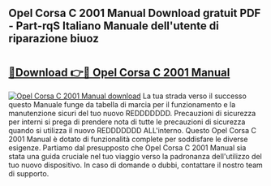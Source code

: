 ## Opel Corsa C 2001 Manual Download gratuit PDF - Part-rqS Italiano Manuale dell'utente di riparazione biuoz

# <h2><a href="http://dfb51y0.blite.top/?on=Opel+Corsa+C+2001+Manual">🔗Download 👉🔴 Opel Corsa C 2001 Manual</a></h2>

[![Opel Corsa C 2001 Manual download](https://i.imgur.com/lujVjoI.png)](http://dfb51y0.blite.top/?on=Opel+Corsa+C+2001+Manual)
La tua strada verso il successo questo Manuale funge da tabella di marcia per il funzionamento e la manutenzione sicuri del tuo nuovo REDDDDDDD. Precauzioni di sicurezza per interni si prega di prendere nota di tutte le precauzioni di sicurezza quando si utilizza il nuovo REDDDDDDD ALL'interno. Questo Opel Corsa C 2001 Manual è dotato di funzionalità complete per soddisfare le diverse esigenze. Partiamo dal presupposto che Opel Corsa C 2001 Manual sia stata una guida cruciale nel tuo viaggio verso la padronanza dell'utilizzo del tuo nuovo dispositivo. In caso di domande o dubbi, contattare il nostro team di supporto.
